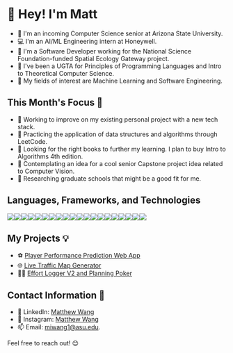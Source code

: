 # 👋 Hey! I'm Matt

- 📓 I'm an incoming Computer Science senior at Arizona State University.
- 💻 I'm an AI/ML Engineering intern at Honeywell.
- 💼 I'm a Software Developer working for the National Science Foundation-funded Spatial Ecology Gateway project.
- 📝 I've been a UGTA for Principles of Programming Languages and Intro to Theoretical Computer Science.
- 🤖 My fields of interest are Machine Learning and Software Engineering.

## This Month's Focus 📌

- 🔭 Working to improve on my existing personal project with a new tech stack.
- 🌱 Practicing the application of data structures and algorithms through LeetCode.
- 📘 Looking for the right books to further my learning. I plan to buy Intro to Algorithms 4th edition.
- 🤔 Contemplating an idea for a cool senior Capstone project idea related to Computer Vision.
- 🏫 Researching graduate schools that might be a good fit for me.

## Languages, Frameworks, and Technologies 

<img src="https://img.shields.io/badge/.NET-512BD4.svg?style=for-the-badge&logo=dotnet&logoColor=white"><img src="https://img.shields.io/badge/Docker-2496ED.svg?style=for-the-badge&logo=Docker&logoColor=white"><img src="https://img.shields.io/badge/React-61DAFB.svg?style=for-the-badge&logo=React&logoColor=black"><img src="https://img.shields.io/badge/Node.js-5FA04E.svg?style=for-the-badge&logo=nodedotjs&logoColor=white"><img src="https://img.shields.io/badge/Flask-000000.svg?style=for-the-badge&logo=Flask&logoColor=white"><img src="https://img.shields.io/badge/TensorFlow-FF6F00.svg?style=for-the-badge&logo=TensorFlow&logoColor=white"><img src="https://img.shields.io/badge/PyTorch-EE4C2C.svg?style=for-the-badge&logo=PyTorch&logoColor=white"><img src="https://img.shields.io/badge/GitHub-181717.svg?style=for-the-badge&logo=GitHub&logoColor=white"><img src="https://img.shields.io/badge/pandas-150458.svg?style=for-the-badge&logo=pandas&logoColor=white"><img src="https://img.shields.io/badge/scikitlearn-F7931E.svg?style=for-the-badge&logo=scikit-learn&logoColor=white"><img src="https://img.shields.io/badge/Jupyter-F37626.svg?style=for-the-badge&logo=Jupyter&logoColor=white"><img src="https://img.shields.io/badge/C-A8B9CC.svg?style=for-the-badge&logo=C&logoColor=black"><img src="https://img.shields.io/badge/C++-00599C.svg?style=for-the-badge&logo=C++&logoColor=white"><img src="https://img.shields.io/badge/Python-3776AB.svg?style=for-the-badge&logo=Python&logoColor=white"><img src="https://img.shields.io/badge/JavaScript-F7DF1E.svg?style=for-the-badge&logo=JavaScript&logoColor=black"><img src="https://img.shields.io/badge/R-276DC3.svg?style=for-the-badge&logo=R&logoColor=white"><img src="https://img.shields.io/badge/PyCharm-000000.svg?style=for-the-badge&logo=PyCharm&logoColor=white"><img src="https://img.shields.io/badge/WebStorm-000000.svg?style=for-the-badge&logo=WebStorm&logoColor=white"><img src="https://img.shields.io/badge/Visual%20Studio-5C2D91.svg?style=for-the-badge&logo=Visual-Studio&logoColor=white"><img src="https://img.shields.io/badge/Visual%20Studio%20Code-007ACC.svg?style=for-the-badge&logo=Visual-Studio-Code&logoColor=white">

## My Projects 💡

- ⚽ [Player Performance Prediction Web App](https://github.com/matthewwangg/Player-Performance-Prediction)<!--: Full-stack web app with machine learning model to make predictions for the English Premier League.-->
- 🌐 [Live Traffic Map Generator](https://github.com/matthewwangg/Live-Traffic-Heat-Map-Generator)<!--: Flask web application that generates a live traffic heat map given a location.-->
- 👨‍💻 [Effort Logger V2 and Planning Poker](https://github.com/RenaudAlly/CSE-360-Effort-Logger)<!--: Productivity tool to aid Agile teams log effort and defect data for decision making and Planning Poker.-->

## Contact Information 📲

- 🔗 LinkedIn: [Matthew Wang](https://www.linkedin.com/in/matthew-wang-cs/)
- 📸 Instagram: [Matthew Wang](https://www.instagram.com/matthewiwang/)
- 📫 Email: [miwang1@asu.edu](mailto:miwang1@asu.edu).

Feel free to reach out! 😊
